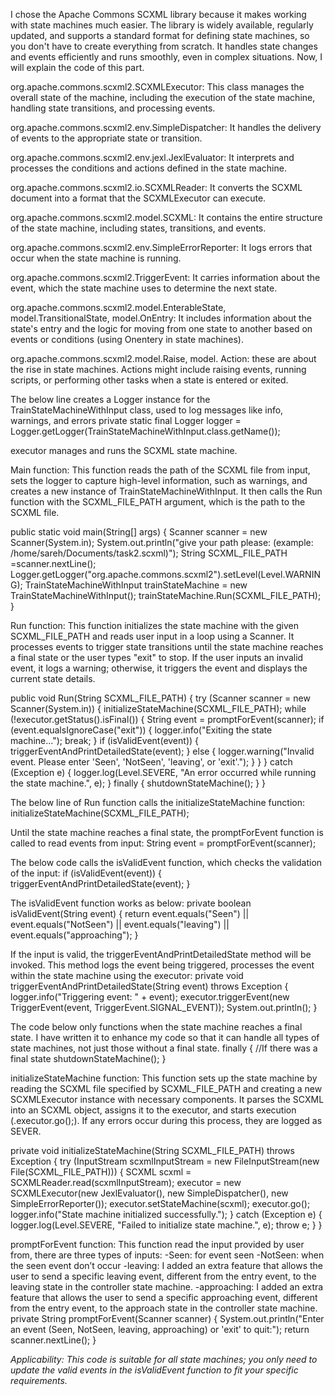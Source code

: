 I chose the Apache Commons SCXML library because it makes working with state machines much easier.
The library is widely available, regularly updated, and supports a standard format for defining state machines, 
so you don't have to create everything from scratch. It handles state changes and events efficiently and runs smoothly,
even in complex situations. Now, I will explain the code of this part.

org.apache.commons.scxml2.SCXMLExecutor: This class manages the overall state of the machine,
including the execution of the state machine, handling state transitions, and processing events.

org.apache.commons.scxml2.env.SimpleDispatcher: It handles the delivery of 
events to the appropriate state or transition.

org.apache.commons.scxml2.env.jexl.JexlEvaluator: It interprets and processes the 
conditions and actions defined in the state machine.

org.apache.commons.scxml2.io.SCXMLReader: It converts the SCXML document into a 
format that the SCXMLExecutor can execute.

org.apache.commons.scxml2.model.SCXML: It contains the entire structure of the 
state machine, including states, transitions, and events.

org.apache.commons.scxml2.env.SimpleErrorReporter: It logs errors that occur when the state machine is running.

org.apache.commons.scxml2.TriggerEvent: It carries information about the event, 
which the state machine uses to determine the next state.

org.apache.commons.scxml2.model.EnterableState, model.TransitionalState, model.OnEntry: It includes information 
about the state's entry and the logic for moving from one state to another based on events or conditions (using Onentery in state machines).

org.apache.commons.scxml2.model.Raise, model. Action: these are about the rise in state machines.
Actions might include raising events, running scripts, or performing other tasks when a state is entered or exited.

The below line creates a Logger instance for the TrainStateMachineWithInput class, used to log messages like info, warnings, and errors
private static final Logger logger = Logger.getLogger(TrainStateMachineWithInput.class.getName());

executor manages and runs the SCXML state machine.


Main function: This function reads the path of the SCXML file from input, sets the logger to capture 
high-level information, such as warnings, and creates a new instance of TrainStateMachineWithInput. 
It then calls the Run function with the SCXML_FILE_PATH argument, which is the path to the SCXML file.

public static void main(String[] args) {
    Scanner scanner = new Scanner(System.in);
    System.out.println("give your path please: (example: /home/sareh/Documents/task2.scxml)");
    String SCXML_FILE_PATH =scanner.nextLine();
    Logger.getLogger("org.apache.commons.scxml2").setLevel(Level.WARNING);
    TrainStateMachineWithInput trainStateMachine = new TrainStateMachineWithInput();
    trainStateMachine.Run(SCXML_FILE_PATH);
}

Run function: This function initializes the state machine with the given SCXML_FILE_PATH and reads 
user input in a loop using a Scanner. It processes events to trigger state transitions until the 
state machine reaches a final state or the user types "exit" to stop. If the user inputs an invalid 
event, it logs a warning; otherwise, it triggers the event and displays the current state details.

public void Run(String SCXML_FILE_PATH) {
    try (Scanner scanner = new Scanner(System.in)) {
        initializeStateMachine(SCXML_FILE_PATH);
        while (!executor.getStatus().isFinal()) {
            String event = promptForEvent(scanner);
            if (event.equalsIgnoreCase("exit")) {
                logger.info("Exiting the state machine...");
                break;
            }
            if (isValidEvent(event)) {
                triggerEventAndPrintDetailedState(event);
            } else {
                logger.warning("Invalid event. Please enter 'Seen', 'NotSeen', 'leaving', or 'exit'.");
            }
        }
    } catch (Exception e) {
        logger.log(Level.SEVERE, "An error occurred while running the state machine.", e);
    } finally {
        shutdownStateMachine();
    }
}

The below line of Run function calls the initializeStateMachine function:
initializeStateMachine(SCXML_FILE_PATH);

Until the state machine reaches a final state, the promptForEvent function is called to read events from input:
String event = promptForEvent(scanner);

The below code calls the isValidEvent function, which checks the validation of the input:
if (isValidEvent(event)) {
    triggerEventAndPrintDetailedState(event);
}

The  isValidEvent function works as below:
private boolean isValidEvent(String event) {
    return event.equals("Seen") || event.equals("NotSeen") || event.equals("leaving") || event.equals("approaching");
}

If the input is valid, the triggerEventAndPrintDetailedState method will be invoked. This method logs the event being triggered, processes the event within the state machine using the executor:
private void triggerEventAndPrintDetailedState(String event) throws Exception {
    logger.info("Triggering event: " + event);
    executor.triggerEvent(new TriggerEvent(event, TriggerEvent.SIGNAL_EVENT));
    System.out.println();
}

The code below only functions when the state machine reaches a final state. I have written it to enhance my code so that it can handle all types of state machines, not just those without a final state.
finally {
    //If there was a final state
    shutdownStateMachine();
}

initializeStateMachine function: This function sets up the state machine by reading the SCXML file specified by 
SCXML_FILE_PATH and creating a new SCXMLExecutor instance with necessary components. It parses the SCXML into an SCXML object, 
assigns it to the executor, and starts execution (.executor.go();). If any errors occur during this process, they are logged as SEVER.

private void initializeStateMachine(String SCXML_FILE_PATH) throws Exception {
    try (InputStream scxmlInputStream = new FileInputStream(new File(SCXML_FILE_PATH))) {
        SCXML scxml = SCXMLReader.read(scxmlInputStream);
        executor = new SCXMLExecutor(new JexlEvaluator(), new SimpleDispatcher(), new SimpleErrorReporter());
        executor.setStateMachine(scxml);
        executor.go();
        logger.info("State machine initialized successfully.");
    } catch (Exception e) {
        logger.log(Level.SEVERE, "Failed to initialize state machine.", e);
        throw e;
    }
}

promptForEvent function: This function read the input provided by user from, there are three types of inputs:
-Seen: for event seen
-NotSeen: when the seen event don’t occur
-leaving: I added an extra feature that allows the user to send a specific leaving event, different 
from the entry event, to the leaving state in the controller state machine.
-approaching: I added an extra feature that allows the user to send a specific approaching event, 
different from the entry event, to the approach state in the controller state machine.
private String promptForEvent(Scanner scanner) {
    System.out.println("Enter an event (Seen, NotSeen, leaving, approaching) or 'exit' to quit:");
    return scanner.nextLine();
}

_Applicability: This code is suitable for all state machines; you only need to update the valid events in the isValidEvent function to fit your specific requirements._
